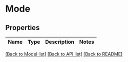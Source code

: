 # Mode

## Properties
Name | Type | Description | Notes
------------ | ------------- | ------------- | -------------

[[Back to Model list]](../../SDK/csp-api/README.md#documentation-for-models) [[Back to API list]](../../SDK/csp-api/README.md#documentation-for-api-endpoints) [[Back to README]](../../SDK/csp-api/README.md)

